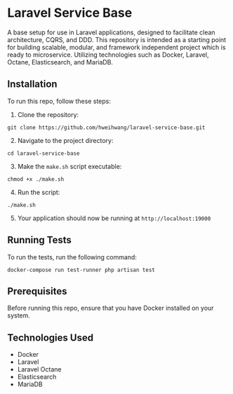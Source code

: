 Laravel Service Base
====================

A base setup for use in Laravel applications, designed to facilitate clean architecture, CQRS, and DDD. This
repository is intended as a starting point for building scalable, modular, and framework independent project which is
ready to microservice. Utilizing technologies such as Docker, Laravel, Octane, Elasticsearch, and MariaDB.

Installation
------------

To run this repo, follow these steps:

1. Clone the repository:

`git clone https://github.com/hweihwang/laravel-service-base.git`

2. Navigate to the project directory:

`cd laravel-service-base`

3. Make the `make.sh` script executable:

`chmod +x ./make.sh`

4. Run the script:

`./make.sh`

5. Your application should now be running at `http://localhost:19000`


Running Tests
-------------
To run the tests, run the following command:

`docker-compose run test-runner php artisan test`

Prerequisites
-------------

Before running this repo, ensure that you have Docker installed on your system.

Technologies Used
-----------------

- Docker
- Laravel
- Laravel Octane
- Elasticsearch
- MariaDB